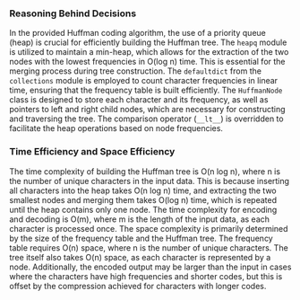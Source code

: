 ### Reasoning Behind Decisions

In the provided Huffman coding algorithm, the use of a priority queue (heap) is crucial for efficiently building the Huffman tree. The `heapq` module is utilized to maintain a min-heap, which allows for the extraction of the two nodes with the lowest frequencies in O(log n) time. This is essential for the merging process during tree construction. The `defaultdict` from the `collections` module is employed to count character frequencies in linear time, ensuring that the frequency table is built efficiently. The `HuffmanNode` class is designed to store each character and its frequency, as well as pointers to left and right child nodes, which are necessary for constructing and traversing the tree. The comparison operator (`__lt__`) is overridden to facilitate the heap operations based on node frequencies.

### Time Efficiency and Space Efficiency

The time complexity of building the Huffman tree is O(n log n), where n is the number of unique characters in the input data. This is because inserting all characters into the heap takes O(n log n) time, and extracting the two smallest nodes and merging them takes O(log n) time, which is repeated until the heap contains only one node. The time complexity for encoding and decoding is O(m), where m is the length of the input data, as each character is processed once. The space complexity is primarily determined by the size of the frequency table and the Huffman tree. The frequency table requires O(n) space, where n is the number of unique characters. The tree itself also takes O(n) space, as each character is represented by a node. Additionally, the encoded output may be larger than the input in cases where the characters have high frequencies and shorter codes, but this is offset by the compression achieved for characters with longer codes.
